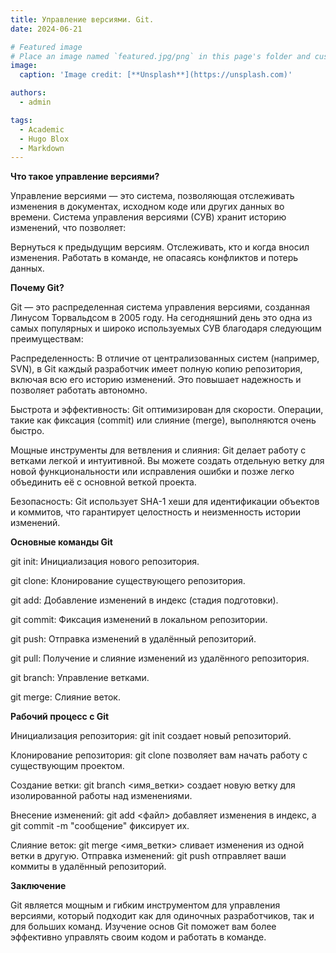 ```yaml
---
title: Управление версиями. Git.
date: 2024-06-21

# Featured image
# Place an image named `featured.jpg/png` in this page's folder and customize its options here.
image:
  caption: 'Image credit: [**Unsplash**](https://unsplash.com)'

authors:
  - admin

tags:
  - Academic
  - Hugo Blox
  - Markdown
---
```


**Что такое управление версиями?**

Управление версиями — это система, позволяющая отслеживать изменения в документах, исходном коде или других данных во времени. Система управления версиями (СУВ) хранит историю изменений, что позволяет:

Вернуться к предыдущим версиям.
Отслеживать, кто и когда вносил изменения.
Работать в команде, не опасаясь конфликтов и потерь данных.

**Почему Git?**

Git — это распределенная система управления версиями, созданная Линусом Торвальдсом в 2005 году. На сегодняшний день это одна из самых популярных и широко используемых СУВ благодаря следующим преимуществам:

Распределенность: В отличие от централизованных систем (например, SVN), в Git каждый разработчик имеет полную копию репозитория, включая всю его историю изменений. Это повышает надежность и позволяет работать автономно.

Быстрота и эффективность: Git оптимизирован для скорости. Операции, такие как фиксация (commit) или слияние (merge), выполняются очень быстро.

Мощные инструменты для ветвления и слияния: Git делает работу с ветками легкой и интуитивной. Вы можете создать отдельную ветку для новой функциональности или исправления ошибки и позже легко объединить её с основной веткой проекта.

Безопасность: Git использует SHA-1 хеши для идентификации объектов и коммитов, что гарантирует целостность и неизменность истории изменений.

**Основные команды Git**

git init: Инициализация нового репозитория.

git clone: Клонирование существующего репозитория.

git add: Добавление изменений в индекс (стадия подготовки).

git commit: Фиксация изменений в локальном репозитории.

git push: Отправка изменений в удалённый репозиторий.

git pull: Получение и слияние изменений из удалённого репозитория.

git branch: Управление ветками.

git merge: Слияние веток.

**Рабочий процесс с Git**

Инициализация репозитория: git init создает новый репозиторий.

Клонирование репозитория: git clone позволяет вам начать работу с существующим проектом.

Создание ветки: git branch <имя_ветки> создает новую ветку для изолированной работы над изменениями.

Внесение изменений: git add <файл> добавляет изменения в индекс, а git commit -m "сообщение" фиксирует их.

Слияние веток: git merge <имя_ветки> сливает изменения из одной ветки в другую.
Отправка изменений: git push отправляет ваши коммиты в удалённый репозиторий.

**Заключение**

Git является мощным и гибким инструментом для управления версиями, который подходит как для одиночных разработчиков, так и для больших команд. Изучение основ Git поможет вам более эффективно управлять своим кодом и работать в команде.

